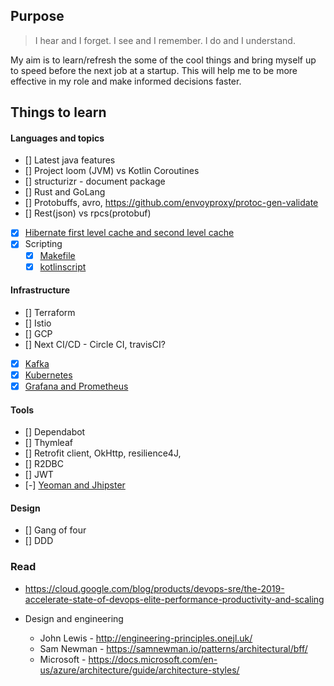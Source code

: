 ## Purpose

> I hear and I forget. I see and I remember. I do and I understand.

My aim is to learn/refresh the some of the cool things and bring myself up to speed before the next job at a startup. This will help me to be more effective in my role and make informed decisions faster.

## Things to learn
#### Languages and topics
* [] Latest java features
* [] Project loom (JVM) vs Kotlin Coroutines
* [] structurizr - document package
* [] Rust and GoLang
* [] Protobuffs, avro, https://github.com/envoyproxy/protoc-gen-validate
* [] Rest(json) vs rpcs(protobuf)
* [x] [Hibernate first level cache and second level cache](./Notes.md#Hibernate---1st-level-and-2nd-level-cache)
* [x] Scripting 
    - [x] [Makefile](./Notes.md#make-and-makefiles)
    - [x] [kotlinscript](./KotlinScripts)

#### Infrastructure
* [] Terraform
* [] Istio
* [] GCP
* [] Next CI/CD - Circle CI, travisCI?
* [x] [Kafka](./kafka.md)
* [x] [Kubernetes](./k8s.md)
* [x] [Grafana and Prometheus](./Grafana-and-Prometheus.md)

#### Tools
- [] Dependabot
- [] Thymleaf
- [] Retrofit client, OkHttp, resilience4J, 
- [] R2DBC
- [] JWT
- [-] [Yeoman and Jhipster](./Notes.md#yeoman-and-jhipster)

#### Design
* [] Gang of four
* [] DDD

### Read 
* https://cloud.google.com/blog/products/devops-sre/the-2019-accelerate-state-of-devops-elite-performance-productivity-and-scaling

* Design and engineering
    - John Lewis - http://engineering-principles.onejl.uk/
    - Sam Newman - https://samnewman.io/patterns/architectural/bff/
    - Microsoft - https://docs.microsoft.com/en-us/azure/architecture/guide/architecture-styles/
